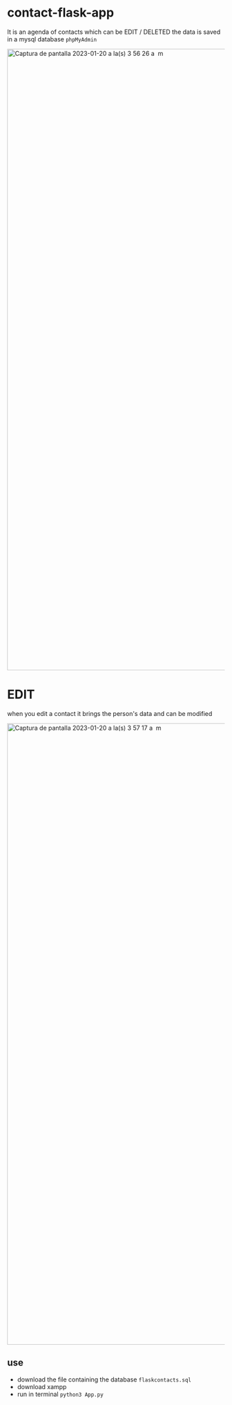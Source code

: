# contact-flask-app

It is an agenda of contacts which can be EDIT / DELETED
the data is saved in a mysql database `phpMyAdmin`

<img width="1440" alt="Captura de pantalla 2023-01-20 a la(s) 3 56 26 a  m" src="https://user-images.githubusercontent.com/58411051/215756986-ae207b0c-1058-488c-8ddd-16ad98b93f9d.png">

# EDIT
when you edit a contact it brings the person's data and can be modified

<img width="1440" alt="Captura de pantalla 2023-01-20 a la(s) 3 57 17 a  m" src="https://user-images.githubusercontent.com/58411051/215757003-c5121b10-7f1a-405c-a42b-a1e49eb32a4b.png">

## use
- download the file containing the database `flaskcontacts.sql`
- download xampp
- run in terminal `python3 App.py`
